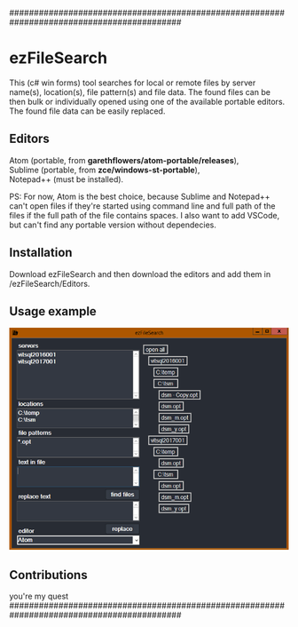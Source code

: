 ###########################################################################################
# ezFileSearch
This (c# win forms) tool searches for local or remote files by server name(s), location(s), file pattern(s) and file data.
The found files can be then
bulk or individually opened using one of the available portable editors.
The found file data can be easily replaced.

## Editors
Atom      (portable, from **garethflowers/atom-portable/releases**),                       
Sublime   (portable, from **zce/windows-st-portable**),                                    
Notepad++ (must be installed).

PS: For now, Atom is the best choice, because Sublime and Notepad++ can't open files if they're started using command line and full path of the files if the full path of the file contains spaces. I also want to add VSCode, but can't find any portable version without dependecies.

## Installation
Download ezFileSearch and then download the editors and add them in /ezFileSearch/Editors.

## Usage example
![](https://github.com/johnykes/ezFileSearch/blob/master/ezFileSearch/assets/usageExample.png)

## Contributions
you're my quest
###########################################################################################
